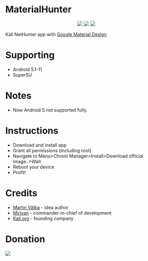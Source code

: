 <h1>MaterialHunter</h1>
<p align="center">
  <img src="https://github.com/Mirivan/material_hunter/raw/master/res/drawable/mh_logo.png">
  <a href="https://t.me/kali_nh"><img src="https://img.shields.io/badge/Telegram-Group-blue.svg"></a>
  <img src="https://img.shields.io/github/repo-size/mirivan/material_hunter">
</p>

Kali NetHunter app with [Google Material Design](https://material.io/design)

# Supporting
- Android 5.1-11
- SuperSU

# Notes
- Now Android S not supported fully.

# Instructions
- Download and install app
- Grant all permissions (including root)
- Navigate to Menu>Chroot Manager>Install>Download official image..>Wait
- Reboot your device
- Profit!

# Credits
- [Martin Välba](https://t.me/hilledkinged) - idea author
- [Mirivan](https://t.me/cxfuck) - commander-in-chief of development
- [Kali.org](https://kali.org) - founding company

# Donation
<img src="https://img.shields.io/badge/ЮMoney-4100116649195378-yellow?style=for-the-badge&logo=yandex" />
